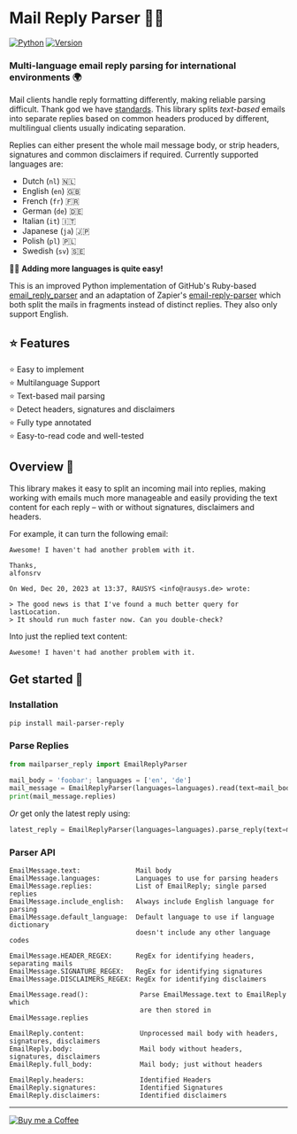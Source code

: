 # Mail Reply Parser 📧🐍 

[![Python](https://img.shields.io/badge/Made%20with-Python%203.x-blue.svg?style=flat-square&logo=Python&logoColor=white)](https://www.python.org/) 
[![Version](https://img.shields.io/badge/Version-1.3-dc2f02.svg?style=flat-square&logoColor=white)](https://github.com/alfonsrv/mail-parser-reply)


### Multi-language email reply parsing for international environments 🌍

Mail clients handle reply formatting differently, making reliable parsing difficult. Thank god we have 
[standards](https://xkcd.com/927/).  This library splits *text-based* emails into separate replies based on common 
headers produced by different, multilingual clients usually indicating separation.

Replies can either present the whole mail message body, or strip headers, signatures and common disclaimers if required. 
Currently supported languages are: 

* Dutch (`nl`) 🇳🇱
* English (`en`) 🇬🇧
* French (`fr`) 🇫🇷
* German (`de`) 🇩🇪
* Italian (`it`) 🇮🇹
* Japanese (`ja`) 🇯🇵
* Polish (`pl`) 🇵🇱 
* Swedish (`sv`) 🇸🇪


🏳️‍🌈 **Adding more languages is quite easy!**

This is an improved Python implementation of GitHub's Ruby-based [email_reply_parser](https://github.com/github/email_reply_parser/) 
and an adaptation of Zapier's [email-reply-parser](https://github.com/zapier/email-reply-parser) which both split the 
mails in fragments instead of distinct replies. They also only support English.


## ⭐ Features

⭐ Easy to implement  
⭐ Multilanguage Support  
⭐ Text-based mail parsing  
⭐ Detect headers, signatures and disclaimers  
⭐ Fully type annotated  
⭐ Easy-to-read code and well-tested  


## Overview 🔭

This library makes it easy to split an incoming mail into replies, making working with emails much more manageable
and easily providing the text content for each reply – with or without signatures, disclaimers and headers.

For example, it can turn the following email:

```
Awesome! I haven't had another problem with it.

Thanks,
alfonsrv

On Wed, Dec 20, 2023 at 13:37, RAUSYS <info@rausys.de> wrote:

> The good news is that I've found a much better query for lastLocation.
> It should run much faster now. Can you double-check?
```

Into just the replied text content:

```
Awesome! I haven't had another problem with it.
```


## Get started 👾

### Installation

```bash
pip install mail-parser-reply
```

### Parse Replies

```python
from mailparser_reply import EmailReplyParser

mail_body = 'foobar'; languages = ['en', 'de']
mail_message = EmailReplyParser(languages=languages).read(text=mail_body)
print(mail_message.replies)
```

*Or* get only the latest reply using:

```python
latest_reply = EmailReplyParser(languages=languages).parse_reply(text=mail_body)
```


### Parser API

```
EmailMessage.text:              Mail body
EmailMessage.languages:         Languages to use for parsing headers
EmailMessage.replies:           List of EmailReply; single parsed replies
EmailMessage.include_english:   Always include English language for parsing
EmailMessage.default_language:  Default language to use if language dictionary 
                                doesn't include any other language codes

EmailMessage.HEADER_REGEX:      RegEx for identifying headers, separating mails
EmailMessage.SIGNATURE_REGEX:   RegEx for identifying signatures
EmailMessage.DISCLAIMERS_REGEX: RegEx for identifying disclaimers

EmailMessage.read():             Parse EmailMessage.text to EmailReply which
                                 are then stored in EmailMessage.replies
```

```
EmailReply.content:              Unprocessed mail body with headers, signatures, disclaimers
EmailReply.body:                 Mail body without headers, signatures, disclaimers
EmailReply.full_body:            Mail body; just without headers

EmailReply.headers:              Identified Headers
EmailReply.signatures:           Identified Signatures
EmailReply.disclaimers:          Identified disclaimers
```



---

[![Buy me a Coffee](https://www.buymeacoffee.com/assets/img/custom_images/orange_img.png)](https://www.buymeacoffee.com/alfonsrv)  
